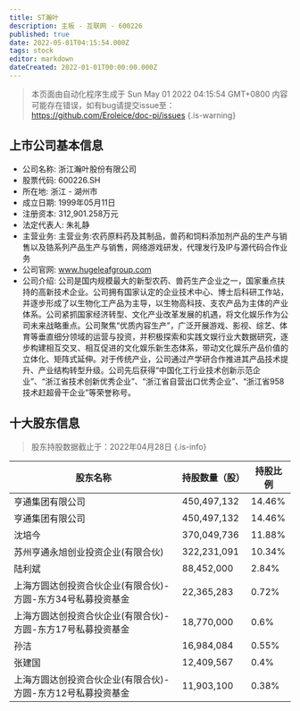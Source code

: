 ```yaml
---
title: ST瀚叶
description: 主板 - 互联网 - 600226
published: true
date: 2022-05-01T04:15:54.000Z
tags: stock
editor: markdown
dateCreated: 2022-01-01T00:00:00.000Z
---
```


> 本页面由自动化程序生成于 Sun May 01 2022 04:15:54 GMT+0800
> 内容可能存在错误，如有bug请提交issue至：https://github.com/Eroleice/doc-pi/issues
{.is-warning}

## 上市公司基本信息
- 公司名称: 浙江瀚叶股份有限公司
- 股票代码: 600226.SH
- 所在地: 浙江 - 湖州市
- 成立日期: 1999年05月11日
- 注册资本: 312,901.258万元
- 法定代表人: 朱礼静
- 主营业务: 主营业务:农药原料药及其制品，兽药和饲料添加剂产品的生产与销售以及锆系列产品生产与销售，网络游戏研发，代理发行及IP与源代码合作业务
- 公司官网: www.hugeleafgroup.com
- 公司介绍: 公司是国内规模最大的新型农药、兽药生产企业之一，国家重点扶持的高新技术企业。公司拥有国家认定的企业技术中心、博士后科研工作站，并逐步形成了以生物化工产品为主导，以生物高科技、支农产品为主体的产业体系。公司紧抓国家经济转型、文化产业改革发展的机遇，将文化娱乐作为公司未来战略重点。公司聚焦“优质内容生产”，广泛开展游戏、影视、综艺、体育等垂直细分领域的运营与投资，并积极探索和实践文娱行业大数据研究，逐步构建相互交叉、相互促进的文化娱乐新生态体系，带动文化娱乐产品价值的立体化、矩阵式延伸。对于传统产业，公司通过产学研合作推进其产品技术提升、产业结构转型升级。公司先后获得“中国化工行业技术创新示范企业”、“浙江省技术创新优秀企业”、“浙江省自营出口优秀企业”、“浙江省958技术赶超骨干企业”等荣誉称号。


## 十大股东信息
> 股东持股数据截止于：2022年04月28日
{.is-info}

| 股东名称 | 持股数量（股） | 持股比例 |
| --- | --- | --- |
| 亨通集团有限公司 | 450,497,132 | 14.46% |
| 亨通集团有限公司 | 450,497,132 | 14.46% |
| 沈培今 | 370,049,736 | 11.88% |
| 苏州亨通永旭创业投资企业(有限合伙) | 322,231,091 | 10.34% |
| 陆利斌 | 88,452,000 | 2.84% |
| 上海方圆达创投资合伙企业(有限合伙)-方圆-东方34号私募投资基金 | 22,365,283 | 0.72% |
| 上海方圆达创投资合伙企业(有限合伙)-方圆-东方17号私募投资基金 | 18,770,000 | 0.6% |
| 孙洁 | 16,984,084 | 0.55% |
| 张建国 | 12,409,567 | 0.4% |
| 上海方圆达创投资合伙企业(有限合伙)-方圆-东方12号私募投资基金 | 11,903,100 | 0.38% |




